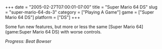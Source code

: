 +++
date = "2005-02-27T07:00:01-07:00"
title = "Super Mario 64 DS"
slug = "super-mario-64-ds-3"
category = ["Playing A Game"]
game = ["Super Mario 64 DS"]
platform = ["DS"]
+++

Some fun new features, but more or less the same [Super Mario 64](game:Super Mario 64 DS) with worse controls.

<i>Progress: Beat Bowser</i>